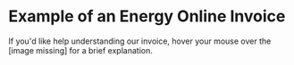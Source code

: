 # Example of an Energy Online Invoice
If you'd like help understanding our invoice, hover your mouse over the [image missing] for a brief explanation.

